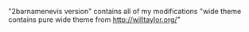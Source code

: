 "2barnamenevis version" contains all of my modifications
"wide theme contains pure wide theme from http://willtaylor.org/"